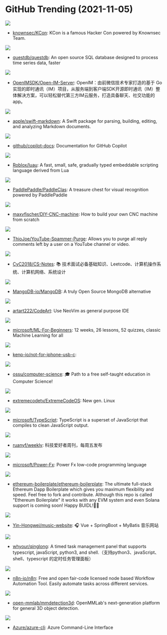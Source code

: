 # GitHub Trending (2021-11-05)

![](https://img.shields.io/badge/JavaScript-New%2072-green?style=flat-square&logo=appveyor)
- [knownsec/KCon](https://github.com/knownsec/KCon): KCon is a famous Hacker Con powered by Knownsec Team.

![](https://img.shields.io/badge/Java-New%20141-green?style=flat-square&logo=appveyor)
- [questdb/questdb](https://github.com/questdb/questdb): An open source SQL database designed to process time series data, faster

![](https://img.shields.io/badge/Go-New%20300-green?style=flat-square&logo=appveyor)
- [OpenIMSDK/Open-IM-Server](https://github.com/OpenIMSDK/Open-IM-Server): OpenIM：由前微信技术专家打造的基于 Go 实现的即时通讯（IM）项目，从服务端到客户端SDK开源即时通讯（IM）整体解决方案，可以轻松替代第三方IM云服务，打造具备聊天、社交功能的app。

![](https://img.shields.io/badge/Swift-New%2023-green?style=flat-square&logo=appveyor)
- [apple/swift-markdown](https://github.com/apple/swift-markdown): A Swift package for parsing, building, editing, and analyzing Markdown documents.

![](https://img.shields.io/badge/Python-New%20673-green?style=flat-square&logo=appveyor)
- [github/copilot-docs](https://github.com/github/copilot-docs): Documentation for GitHub Copilot

![](https://img.shields.io/badge/C%2B%2B-New%20384-green?style=flat-square&logo=appveyor)
- [Roblox/luau](https://github.com/Roblox/luau): A fast, small, safe, gradually typed embeddable scripting language derived from Lua

![](https://img.shields.io/badge/Python-New%20122-green?style=flat-square&logo=appveyor)
- [PaddlePaddle/PaddleClas](https://github.com/PaddlePaddle/PaddleClas): A treasure chest for visual recognition powered by PaddlePaddle

![](https://img.shields.io/badge/none-New%20139-green?style=flat-square&logo=appveyor)
- [maxvfischer/DIY-CNC-machine](https://github.com/maxvfischer/DIY-CNC-machine): How to build your own CNC machine from scratch

![](https://img.shields.io/badge/Python-New%2033-green?style=flat-square&logo=appveyor)
- [ThioJoe/YouTube-Spammer-Purge](https://github.com/ThioJoe/YouTube-Spammer-Purge): Allows you to purge all reply comments left by a user on a YouTube channel or video.

![](https://img.shields.io/badge/Java-New%2068-green?style=flat-square&logo=appveyor)
- [CyC2018/CS-Notes](https://github.com/CyC2018/CS-Notes): 📚 技术面试必备基础知识、Leetcode、计算机操作系统、计算机网络、系统设计

![](https://img.shields.io/badge/Go-New%20393-green?style=flat-square&logo=appveyor)
- [MangoDB-io/MangoDB](https://github.com/MangoDB-io/MangoDB): A truly Open Source MongoDB alternative

![](https://img.shields.io/badge/Lua-New%2041-green?style=flat-square&logo=appveyor)
- [artart222/CodeArt](https://github.com/artart222/CodeArt): Use NeoVim as general purpose IDE

![](https://img.shields.io/badge/Jupyter%20Notebook-New%20346-green?style=flat-square&logo=appveyor)
- [microsoft/ML-For-Beginners](https://github.com/microsoft/ML-For-Beginners): 12 weeks, 26 lessons, 52 quizzes, classic Machine Learning for all

![](https://img.shields.io/badge/none-New%20102-green?style=flat-square&logo=appveyor)
- [kenp-io/not-for-iphone-usb-c](https://github.com/kenp-io/not-for-iphone-usb-c): 

![](https://img.shields.io/badge/none-New%20100-green?style=flat-square&logo=appveyor)
- [ossu/computer-science](https://github.com/ossu/computer-science): 🎓 Path to a free self-taught education in Computer Science!

![](https://img.shields.io/badge/C-New%2041-green?style=flat-square&logo=appveyor)
- [extremecodetv/ExtremeCodeOS](https://github.com/extremecodetv/ExtremeCodeOS): New gen. Linux

![](https://img.shields.io/badge/TypeScript-New%2043-green?style=flat-square&logo=appveyor)
- [microsoft/TypeScript](https://github.com/microsoft/TypeScript): TypeScript is a superset of JavaScript that compiles to clean JavaScript output.

![](https://img.shields.io/badge/none-New%20148-green?style=flat-square&logo=appveyor)
- [ruanyf/weekly](https://github.com/ruanyf/weekly): 科技爱好者周刊，每周五发布

![](https://img.shields.io/badge/C%23-New%2038-green?style=flat-square&logo=appveyor)
- [microsoft/Power-Fx](https://github.com/microsoft/Power-Fx): Power Fx low-code programming language

![](https://img.shields.io/badge/JavaScript-New%20119-green?style=flat-square&logo=appveyor)
- [ethereum-boilerplate/ethereum-boilerplate](https://github.com/ethereum-boilerplate/ethereum-boilerplate): The ultimate full-stack Ethereum Dapp Boilerplate which gives you maximum flexibility and speed. Feel free to fork and contribute. Although this repo is called "Ethereum Boilerplate" it works with any EVM system and even Solana support is coming soon! Happy BUIDL!👷‍♂️

![](https://img.shields.io/badge/Vue-New%2020-green?style=flat-square&logo=appveyor)
- [Yin-Hongwei/music-website](https://github.com/Yin-Hongwei/music-website): 🎧 Vue + SpringBoot + MyBatis 音乐网站

![](https://img.shields.io/badge/TypeScript-New%2033-green?style=flat-square&logo=appveyor)
- [whyour/qinglong](https://github.com/whyour/qinglong): A timed task management panel that supports typescript, javaScript, python3, and shell.（支持python3、javaScript、shell、typescript 的定时任务管理面板）

![](https://img.shields.io/badge/TypeScript-New%2047-green?style=flat-square&logo=appveyor)
- [n8n-io/n8n](https://github.com/n8n-io/n8n): Free and open fair-code licensed node based Workflow Automation Tool. Easily automate tasks across different services.

![](https://img.shields.io/badge/Python-New%2019-green?style=flat-square&logo=appveyor)
- [open-mmlab/mmdetection3d](https://github.com/open-mmlab/mmdetection3d): OpenMMLab's next-generation platform for general 3D object detection.

![](https://img.shields.io/badge/Python-New%202-green?style=flat-square&logo=appveyor)
- [Azure/azure-cli](https://github.com/Azure/azure-cli): Azure Command-Line Interface

